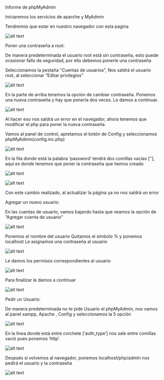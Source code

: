 



Informe de phpMyAdmin

Iniciaremos los servicios de aparche y MyAdmin

Tendremos que estar en nuestro navegador con esta pagina

![alt text](imagenes/Informe_php/image.png)

Poner una contraseña a root:

De manera predeterminada el usuario root está sin contraseña, esto puede ocasionar fallo de seguridad, por ello debemos ponerle una contraseña

Seleccionamos la pestaña “Cuentas de usuarios”, Nos saldrá el usuario root, al seleccionar “Editar privilegios”

 ![alt text](imagenes/Informe_php/image-1.png)



En la parte de arriba tenemos la opción de cambiar contraseña. Ponemos una nueva contraseña y hay que ponerla dos veces. Le damos a continuar.

![alt text](imagenes/Informe_php/image-2.png)






Al hacer eso nos saldrá un error en el navegador, ahora tenemos que modificar el php para poner la nueva contraseña.




Vamos al panel de control, apretamos el botón de Config y seleccionamos phpMyAdmin(config.inc.php)

![alt text](imagenes/Informe_php/image-3.png)






En la fila donde está la palabra ‘password’ tendrá dos comillas vacías [‘’], aquí es donde tenemos que poner la contraseña que hemos creado


![alt text](imagenes/Informe_php/image-4.png)


![alt text](imagenes/Informe_php/image-5.png)




Con este cambio realizado, al actualizar la página ya no nos saldrá un error



Agregar un nuevo usuario:


En las cuentas de usuario, vamos bajando hasta que veamos la opción de “Agregar cuenta de usuario”

![alt text](imagenes/Informe_php/image-6.png)

Ponemos el nombre del usuario
Quitamos el símbolo % y ponemos localhost
Le asignamos una contraseña al usuario

![alt text](imagenes/Informe_php/image-7.png)

Le damos los permisos correspondientes al usuario


![alt text](imagenes/Informe_php/image-8.png)











Para finalizar le damos a continuar

![alt text](imagenes/Informe_php/image-9.png)





Pedir un Usuario:

De manera predeterminada no te pide Usuario el phpMyAdmin, nos vamos al panel xampp, Apache , Config y seleccionamos la 5 opción

![alt text](imagenes/Informe_php/image-10.png)





























En la línea donde está entre corchete [‘auth_type’] nos sale  entre comillas vació pues ponemos ‘http’.


![alt text](imagen/Informe_php/image-11.png)




























Después si volvemos al navegador, ponemos localhost/php/admin nos pedirá el usuario y la contraseña



![alt text](imagenes/Informe_php/image-12.png)


